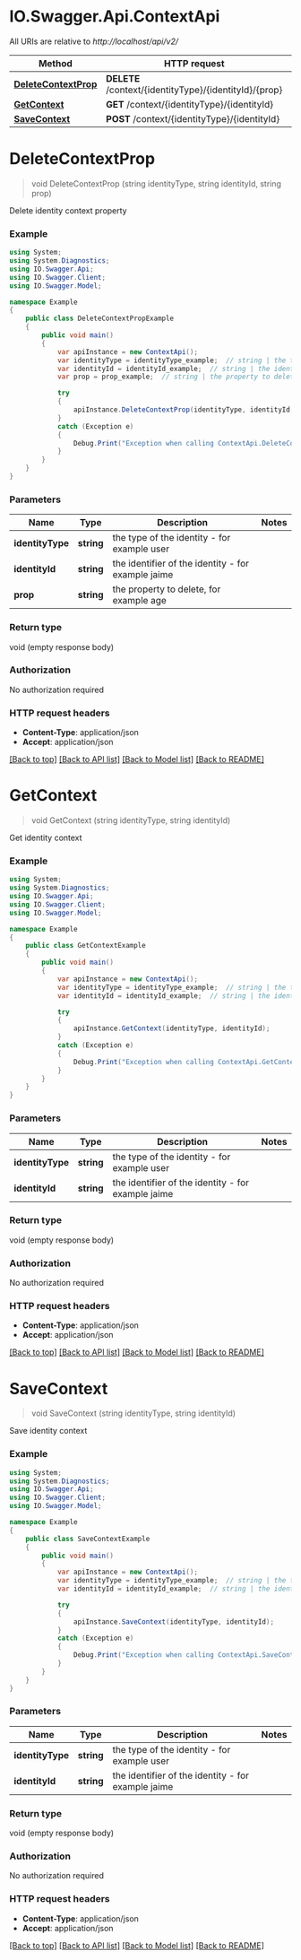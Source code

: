 # IO.Swagger.Api.ContextApi

All URIs are relative to *http://localhost/api/v2/*

Method | HTTP request | Description
------------- | ------------- | -------------
[**DeleteContextProp**](ContextApi.md#deletecontextprop) | **DELETE** /context/{identityType}/{identityId}/{prop} | 
[**GetContext**](ContextApi.md#getcontext) | **GET** /context/{identityType}/{identityId} | 
[**SaveContext**](ContextApi.md#savecontext) | **POST** /context/{identityType}/{identityId} | 


<a name="deletecontextprop"></a>
# **DeleteContextProp**
> void DeleteContextProp (string identityType, string identityId, string prop)



Delete identity context property

### Example
```csharp
using System;
using System.Diagnostics;
using IO.Swagger.Api;
using IO.Swagger.Client;
using IO.Swagger.Model;

namespace Example
{
    public class DeleteContextPropExample
    {
        public void main()
        {
            var apiInstance = new ContextApi();
            var identityType = identityType_example;  // string | the type of the identity - for example user
            var identityId = identityId_example;  // string | the identifier of the identity - for example jaime
            var prop = prop_example;  // string | the property to delete, for example age

            try
            {
                apiInstance.DeleteContextProp(identityType, identityId, prop);
            }
            catch (Exception e)
            {
                Debug.Print("Exception when calling ContextApi.DeleteContextProp: " + e.Message );
            }
        }
    }
}
```

### Parameters

Name | Type | Description  | Notes
------------- | ------------- | ------------- | -------------
 **identityType** | **string**| the type of the identity - for example user | 
 **identityId** | **string**| the identifier of the identity - for example jaime | 
 **prop** | **string**| the property to delete, for example age | 

### Return type

void (empty response body)

### Authorization

No authorization required

### HTTP request headers

 - **Content-Type**: application/json
 - **Accept**: application/json

[[Back to top]](#) [[Back to API list]](../README.md#documentation-for-api-endpoints) [[Back to Model list]](../README.md#documentation-for-models) [[Back to README]](../README.md)

<a name="getcontext"></a>
# **GetContext**
> void GetContext (string identityType, string identityId)



Get identity context

### Example
```csharp
using System;
using System.Diagnostics;
using IO.Swagger.Api;
using IO.Swagger.Client;
using IO.Swagger.Model;

namespace Example
{
    public class GetContextExample
    {
        public void main()
        {
            var apiInstance = new ContextApi();
            var identityType = identityType_example;  // string | the type of the identity - for example user
            var identityId = identityId_example;  // string | the identifier of the identity - for example jaime

            try
            {
                apiInstance.GetContext(identityType, identityId);
            }
            catch (Exception e)
            {
                Debug.Print("Exception when calling ContextApi.GetContext: " + e.Message );
            }
        }
    }
}
```

### Parameters

Name | Type | Description  | Notes
------------- | ------------- | ------------- | -------------
 **identityType** | **string**| the type of the identity - for example user | 
 **identityId** | **string**| the identifier of the identity - for example jaime | 

### Return type

void (empty response body)

### Authorization

No authorization required

### HTTP request headers

 - **Content-Type**: application/json
 - **Accept**: application/json

[[Back to top]](#) [[Back to API list]](../README.md#documentation-for-api-endpoints) [[Back to Model list]](../README.md#documentation-for-models) [[Back to README]](../README.md)

<a name="savecontext"></a>
# **SaveContext**
> void SaveContext (string identityType, string identityId)



Save identity context

### Example
```csharp
using System;
using System.Diagnostics;
using IO.Swagger.Api;
using IO.Swagger.Client;
using IO.Swagger.Model;

namespace Example
{
    public class SaveContextExample
    {
        public void main()
        {
            var apiInstance = new ContextApi();
            var identityType = identityType_example;  // string | the type of the identity - for example user
            var identityId = identityId_example;  // string | the identifier of the identity - for example jaime

            try
            {
                apiInstance.SaveContext(identityType, identityId);
            }
            catch (Exception e)
            {
                Debug.Print("Exception when calling ContextApi.SaveContext: " + e.Message );
            }
        }
    }
}
```

### Parameters

Name | Type | Description  | Notes
------------- | ------------- | ------------- | -------------
 **identityType** | **string**| the type of the identity - for example user | 
 **identityId** | **string**| the identifier of the identity - for example jaime | 

### Return type

void (empty response body)

### Authorization

No authorization required

### HTTP request headers

 - **Content-Type**: application/json
 - **Accept**: application/json

[[Back to top]](#) [[Back to API list]](../README.md#documentation-for-api-endpoints) [[Back to Model list]](../README.md#documentation-for-models) [[Back to README]](../README.md)


